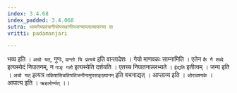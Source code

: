 ```yaml
---
index: 3.4.68
index_padded: 3.4.068
sutra: भव्यगेयप्रवचनीयोपस्थानीयजन्याप्लाव्यापात्या वा
vritti: padamanjari

---
```

भव्य इति । `अचो यत्`, गुणः, `वान्तो यि प्रत्यये` इति वान्तादेशः । गेयो माणवकः साम्नामिति । एतेन `कै गै शब्दे` इत्यस्येदं निपातनम्, न `गाङ् गतौ` इत्यस्येति दर्शयति । एतच्च निपातनाल्लभ्यते । `ईद्यति` इतीत्वम् । जन्य इति । `अचो यत्` इत्यत्र `तकिशसिचतियतिजनीनामुपसङ्ख्यानम्` इति वचनाद्यत् । आप्लाव्य इति । `ओरावश्यके` । आपात्य इति । `ऋहलोर्ण्यत्` ।।